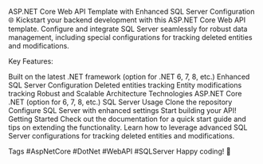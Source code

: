 ASP.NET Core Web API Template with Enhanced SQL Server Configuration
🌐 Kickstart your backend development with this ASP.NET Core Web API template. Configure and integrate SQL Server seamlessly for robust data management, including special configurations for tracking deleted entities and modifications.

Key Features:

Built on the latest .NET framework (option for .NET 6, 7, 8, etc.)
Enhanced SQL Server Configuration
Deleted entities tracking
Entity modifications tracking
Robust and Scalable Architecture
Technologies
ASP.NET Core
.NET (option for 6, 7, 8, etc.)
SQL Server
Usage
Clone the repository
Configure SQL Server with enhanced settings
Start building your API!
Getting Started
Check out the documentation for a quick start guide and tips on extending the functionality. Learn how to leverage advanced SQL Server configurations for tracking deleted entities and modifications.

Tags
#AspNetCore
#DotNet
#WebAPI
#SQLServer
Happy coding! 🚀
